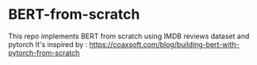 # BERT-from-scratch
This repo implements BERT from scratch using IMDB reviews dataset and pytorch 
It's inspired by : https://coaxsoft.com/blog/building-bert-with-pytorch-from-scratch
